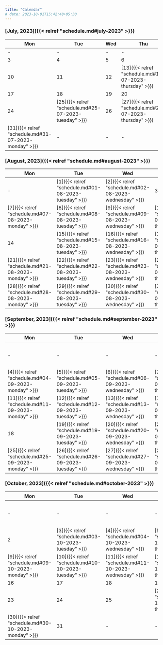 ```yaml
---
title: "Calendar"
# date: 2023-10-01T15:42:48+05:30
---
```


### [July, 2023]({{< relref "schedule.md#july-2023" >}})

| Mon | Tue | Wed | Thu | Fri | Sat | Sun |
| --- | --- | --- | --- | --- | --- | --- |
|  - | - | - | - | - | 1 | 2 |
|  3 | 4 | 5 | 6 | 7 | 8 | 9 |
|  10 | 11 | 12 | [13]({{< relref "schedule.md#13-07-2023-thursday" >}}) | 14 | 15 | 16 |
|  17 | 18 | 19 | 20 | 21 | 22 | 23 |
|  24 | [25]({{< relref "schedule.md#25-07-2023-tuesday" >}}) | 26 | [27]({{< relref "schedule.md#27-07-2023-thursday" >}}) | 28 | [29]({{< relref "schedule.md#29-07-2023-saturday" >}}) | 30 |
|  [31]({{< relref "schedule.md#31-07-2023-monday" >}}) | - | - | - | - | - | - |

### [August, 2023]({{< relref "schedule.md#august-2023" >}})

| Mon | Tue | Wed | Thu | Fri | Sat | Sun |
| --- | --- | --- | --- | --- | --- | --- |
|  - | [1]({{< relref "schedule.md#01-08-2023-tuesday" >}}) | [2]({{< relref "schedule.md#02-08-2023-wednesday" >}}) | 3 | [4]({{< relref "schedule.md#04-08-2023-friday" >}}) | [5]({{< relref "schedule.md#05-08-2023-saturday" >}}) | [6]({{< relref "schedule.md#06-08-2023-sunday" >}}) |
|  [7]({{< relref "schedule.md#07-08-2023-monday" >}}) | [8]({{< relref "schedule.md#08-08-2023-tuesday" >}}) | [9]({{< relref "schedule.md#09-08-2023-wednesday" >}}) | [10]({{< relref "schedule.md#10-08-2023-thursday" >}}) | [11]({{< relref "schedule.md#11-08-2023-friday" >}}) | 12 | [13]({{< relref "schedule.md#13-08-2023-sunday" >}}) |
|  14 | [15]({{< relref "schedule.md#15-08-2023-tuesday" >}}) | [16]({{< relref "schedule.md#16-08-2023-wednesday" >}}) | [17]({{< relref "schedule.md#17-08-2023-thursday" >}}) | [18]({{< relref "schedule.md#18-08-2023-friday" >}}) | [19]({{< relref "schedule.md#19-08-2023-saturday" >}}) | 20 |
|  [21]({{< relref "schedule.md#21-08-2023-monday" >}}) | [22]({{< relref "schedule.md#22-08-2023-tuesday" >}}) | [23]({{< relref "schedule.md#23-08-2023-wednesday" >}}) | [24]({{< relref "schedule.md#24-08-2023-thursday" >}}) | [25]({{< relref "schedule.md#25-08-2023-friday" >}}) | [26]({{< relref "schedule.md#26-08-2023-saturday" >}}) | [27]({{< relref "schedule.md#27-08-2023-sunday" >}}) |
|  [28]({{< relref "schedule.md#28-08-2023-monday" >}}) | [29]({{< relref "schedule.md#29-08-2023-tuesday" >}}) | [30]({{< relref "schedule.md#30-08-2023-wednesday" >}}) | [31]({{< relref "schedule.md#31-08-2023-thursday" >}}) | - | - | - |

### [September, 2023]({{< relref "schedule.md#september-2023" >}})

| Mon | Tue | Wed | Thu | Fri | Sat | Sun |
| --- | --- | --- | --- | --- | --- | --- |
|  - | - | - | - | [1]({{< relref "schedule.md#01-09-2023-friday" >}}) | [2]({{< relref "schedule.md#02-09-2023-saturday" >}}) | [3]({{< relref "schedule.md#03-09-2023-sunday" >}}) |
|  [4]({{< relref "schedule.md#04-09-2023-monday" >}}) | [5]({{< relref "schedule.md#05-09-2023-tuesday" >}}) | [6]({{< relref "schedule.md#06-09-2023-wednesday" >}}) | [7]({{< relref "schedule.md#07-09-2023-thursday" >}}) | [8]({{< relref "schedule.md#08-09-2023-friday" >}}) | [9]({{< relref "schedule.md#09-09-2023-saturday" >}}) | [10]({{< relref "schedule.md#10-09-2023-sunday" >}}) |
|  [11]({{< relref "schedule.md#11-09-2023-monday" >}}) | [12]({{< relref "schedule.md#12-09-2023-tuesday" >}}) | [13]({{< relref "schedule.md#13-09-2023-wednesday" >}}) | [14]({{< relref "schedule.md#14-09-2023-thursday" >}}) | [15]({{< relref "schedule.md#15-09-2023-friday" >}}) | [16]({{< relref "schedule.md#16-09-2023-saturday" >}}) | [17]({{< relref "schedule.md#17-09-2023-sunday" >}}) |
|  18 | [19]({{< relref "schedule.md#19-09-2023-tuesday" >}}) | [20]({{< relref "schedule.md#20-09-2023-wednesday" >}}) | [21]({{< relref "schedule.md#21-09-2023-thursday" >}}) | [22]({{< relref "schedule.md#22-09-2023-friday" >}}) | [23]({{< relref "schedule.md#23-09-2023-saturday" >}}) | 24 |
|  [25]({{< relref "schedule.md#25-09-2023-monday" >}}) | [26]({{< relref "schedule.md#26-09-2023-tuesday" >}}) | [27]({{< relref "schedule.md#27-09-2023-wednesday" >}}) | [28]({{< relref "schedule.md#28-09-2023-thursday" >}}) | [29]({{< relref "schedule.md#29-09-2023-friday" >}}) | [30]({{< relref "schedule.md#30-09-2023-saturday" >}}) | - |

### [October, 2023]({{< relref "schedule.md#october-2023" >}})

| Mon | Tue | Wed | Thu | Fri | Sat | Sun |
| --- | --- | --- | --- | --- | --- | --- |
|  - | - | - | - | - | - | [1]({{< relref "schedule.md#01-10-2023-sunday" >}}) |
|  2 | [3]({{< relref "schedule.md#03-10-2023-tuesday" >}}) | [4]({{< relref "schedule.md#04-10-2023-wednesday" >}}) | [5]({{< relref "schedule.md#05-10-2023-thursday" >}}) | [6]({{< relref "schedule.md#06-10-2023-friday" >}}) | [7]({{< relref "schedule.md#07-10-2023-saturday" >}}) | 8 |
|  [9]({{< relref "schedule.md#09-10-2023-monday" >}}) | [10]({{< relref "schedule.md#10-10-2023-tuesday" >}}) | [11]({{< relref "schedule.md#11-10-2023-wednesday" >}}) | [12]({{< relref "schedule.md#12-10-2023-thursday" >}}) | [13]({{< relref "schedule.md#13-10-2023-friday" >}}) | 14 | 15 |
|  16 | 17 | 18 | 19 | 20 | 21 | 22 |
|  23 | 24 | 25 | [26]({{< relref "schedule.md#26-10-2023-thursday" >}}) | 27 | 28 | 29 |
|  [30]({{< relref "schedule.md#30-10-2023-monday" >}}) | 31 | - | - | - | - | - |
